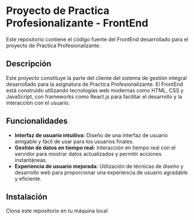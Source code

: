 # Proyecto de Practica Profesionalizante - FrontEnd

Este repositorio contiene el código fuente del FrontEnd desarrollado para el proyecto de Practica Profesionalizante.

## Descripción

Este proyecto constituye la parte del cliente del sistema de gestión integral desarrollado para la asignatura de Practica Profesionalizante. El FrontEnd está construido utilizando tecnologías web modernas como HTML, CSS y JavaScript, con frameworks como React.js para facilitar el desarrollo y la interacción con el usuario.

## Funcionalidades

- **Interfaz de usuario intuitiva:** Diseño de una interfaz de usuario amigable y fácil de usar para los usuarios finales.
- **Gestión de datos en tiempo real:** Interacción en tiempo real con el servidor para mostrar datos actualizados y permitir acciones instantáneas.
- **Experiencia de usuario mejorada:** Utilización de técnicas de diseño y desarrollo web para proporcionar una experiencia de usuario agradable y eficiente.

## Instalación

Clona este repositorio en tu máquina local
